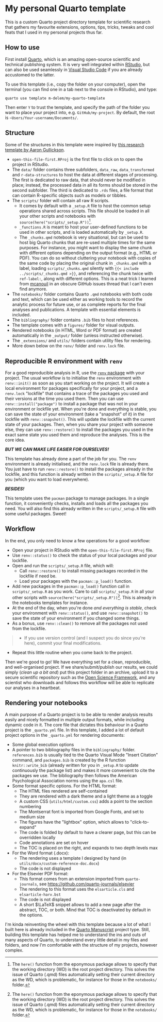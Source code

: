 # My personal Quarto template

This is a custom Quarto project directory template for scientific research that gathers my favourite extensions, options, tips, tricks, tweaks and cool feats that I used in my personal projects thus far. 

## How to use

First install [Quarto](https://quarto.org/), which is an amazing open-source scientific and technical publishing system. It is very well integrated within [RStudio](https://posit.co/products/open-source/rstudio/), but can also be used seamlessly in [Visual Studio Code](https://code.visualstudio.com/) if you are already accustomed to the latter.

To use this template (i.e., copy the folder on your computer), open the terminal (you can find one in a tab next to the console in RStudio), and type:

```
quarto use template m-delem/my-quarto-template
```

Then enter `Y` to trust the template, and specify the path of the folder you want to place your project into, e.g. `GitHub/my-project`. By default, the root is `~Users/Your-username/Documents/`.

## Structure

Some of the structures in this template were inspired by [this research template by Aaron Gullickson](https://github.com/AaronGullickson/research-template). 
- `open-this-file-first.RProj` is the first file to click on to open the project in RStudio.
- The `data/` folder contains three subfolders, `data_raw`, `data_transformed` and `r-data-structures` to host the data at different stages of processing. The first is dedicated to raw data, that should never be modified in place; instead, the processed data in all its forms should be stored in the second subfolder. The third is dedicated to `.rds` files, a file format that can contain R-specific objects such as models or tibbles.
- The `scripts/` folder will contain all raw R scripts.
    - It comes by default with a `_setup.R` file to host the common setup operations shared across scripts. This file should be loaded in all your other scripts and notebooks with `source(here("scripts/_setup.R"))`[^1].
    - `_functions.R` is meant to host your user-defined functions to be used in other scripts, and is loaded automatically by `_setup.R`.
    - The `_chunks.qmd` notebook is very situational, but can be used to host big Quarto chunks that are re-used multiple times for the same purposes. For instance, you might want to display the same chunk with different options depending on the output format (e.g., HTML or PDF). You can do so without cluttering your notebook with copies of the same code by placing the original chunk in `_chunks.qmd` with a label, loading `scripts/_chunks.qmd` silently with `{{< include ../scripts/_chunks.qmd >}}`, and referencing the chunk twice with `ref-label:`, along with different options. This is a neat trick I learned from [mcanouil](https://github.com/mcanouil) in an obscure GitHub issues thread that I can't even find anymore.
- The `notebooks/` folder contains Quarto `.qmd` notebooks with both code and text, which can be used either as working tools to record the analytic process for future use, or as complete reports for the final analyses and publications. A template with essential elements is included.
- The `bibliography/` folder contains `.bib` files to host references.
- The template comes with a `figures/` folder for visual outputs.
- Rendered notebooks (in HTML, Word or PDF format) are created automatically in the `_output/` folder (unless instructed otherwise).
- The `_extensions/` and `utils/` folders contain utility files for rendering.
- More down below on the `renv/` folder and `renv.lock` file.

## Reproducible R environment with `renv`

For a good reproducible analysis in R, use the [`renv` package](https://rstudio.github.io/renv/articles/renv.html) with your project. The usual workflow is to initialise the `renv` environment with `renv::init()` as soon as you start working on the project. It will create a local environment for packages specifically for your project, and a `renv.lock` "lockfile" that contains a trace of the packages you used and their versions at the time you used them. Then you can use `renv::install("package")` to install a package that was not in your environment or lockfile yet. When you're done and everything is stable, you can save the state of your environment (take a "snapshot" of it) in the lockfile with `renv::snapshot()`. This will update the lockfile with the current state of your packages. Then, when you share your project with someone else, they can use `renv::restore()` to install the packages you used in the exact same state you used them and reproduce the analyses. This is the core idea.

***BUT WE CAN MAKE LIFE EASIER FOR OURSELVES!***

This template has already done a part of the job for you. The `renv` environment is already initialised, and the `renv.lock` file is already there. You just have to run `renv::restore()` to install the packages already in the lockfile, and this function is already written in the `scripts/_setup.R` file for you (which you want to load everywhere).

***BESIDES!***

This template uses the `pacman` package to manage packages. In a single function, it conveniently checks, installs and loads all the packages you need. You will also find this already written in the `scripts/_setup.R` file with some useful packages. Sweet!

## Workflow

In the end, you only need to know a few operations for a good workflow:
- Open your project in RStudio with the `open-this-file-first.RProj` file.
- Use `renv::status()` to check the status of your local packages and your lockfile.
- Open and run the `scripts/_setup.R` file, which will:
     - Call `renv::restore()` to install missing packages recorded in the lockfile if need be.
    - Load your packages with the `pacman::p_load()` function.
 - Add new packages in the `pacman::p_load()` function call in `scripts/_setup.R` as you work. Care to call `scripts/_setup.R` in all your other scripts with `source(here("scripts/_setup.R"))`[^1]. This is already in the notebooks templates for instance.
 - At the end of the day, when you're done *and everything is stable*, check your environment with `renv::status()`, and use `renv::snapshot()` to save the state of your environment if you changed some things.
 - As a bonus, use `renv::clean()` to remove all the packages not used from the lockfile.
> - If you use version control (and I suspect you do since you're here), commit your final modifications. 
 - Repeat this little routine when you come back to the project.
   
 Then we're good to go! We have everything set for a clean, reproducible, and well-organised project. If we share/submit/publish our results, we could simply (*clean up a bit and*) put this project folder in an archive, upload it to a secure scientific repository such as the [Open Science Framework](https://osf.io/), and any scientist who downloads and follows this workflow will be able to replicate our analyses in a heartbeat.

[^1]: The `here()` function from the eponymous package allows to specify that the working directory (WD) is the root project directory. This solves the issue of Quarto (.qmd) files automatically setting their current directory as the WD, which is problematic, for instance for those in the `notebooks/` folder.

## Rendering your notebooks

A main purpose of a Quarto project is to be able to render analysis results easily and nicely formatted in multiple output formats, while including dynamic code in it. The core file that dictates this behaviour in a Quarto project is the `_quarto.yml` file. In this template, I added a lot of default project options in the `_quarto.yml` for rendering documents:

- Some global execution options
- A pointer to two bibliography files in the `bibliography/` folder. `references.bib` is usually tied to the Quarto Visual Mode "Insert Citation" command, and `packages.bib` is created by the R function `knitr::write_bib` (already written for you in `_setup.R` to update continuously the package list) and makes it more convenient to cite the packages we use. The bibliography then follows the American Psychological Association norms using the `apa.csl` file.
- Some format specific options. For the HTML format: 
    - The HTML files rendered are self-contained
    - They are rendered with a dark theme and a light theme as a toggle
    - A custom CSS (`utils/html/custom.css`) adds a point to the section numbering
    - The Montserrat font is imported from Google Fonts, and set to medium size
    - The figures have the "lightbox" option, which allows to "click-to-expand"
    - The code is folded by default to have a clearer page, but this can be overridden locally
    - Code annotations are set on hover
    - The TOC is placed on the right, and expands to two depth levels max
- For the Word format (.docx):
    - The rendering uses a template I designed by hand (in `utils/docx/custom-reference-doc.docx`)
    - The code is not displayed
- For the Elsevier PDF format:
    - This format comes from an extension imported from `quarto-journals`, see <https://github.com/quarto-journals/elsevier>
    - The rendering to this format uses the `elsarticle.cls` and `elsarticle-harv.bst`
    - The code is not displayed
    - A short $\LaTeX$ snippet allows to add a new page after the abstract, TOC, or both. Mind that TOC is deactivated by default in the options.
      
I'm kinda reinventing the wheel with this template because a lot of what I built here is already included in the [Quarto Manuscript](https://quarto.org/docs/manuscripts/) project type. Still, building this template has helped me to understand the ins and outs of many aspects of Quarto, to understand every little detail in my files and folders, and now I'm comfortable with the structure of my projects, however complex.
